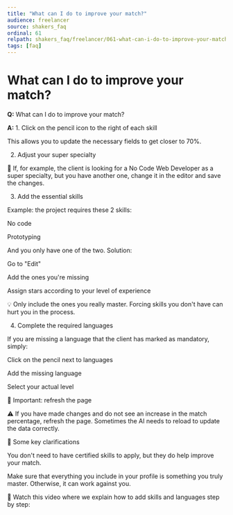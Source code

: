 ```yaml
---
title: "What can I do to improve your match?"
audience: freelancer
source: shakers_faq
ordinal: 61
relpath: shakers_faq/freelancer/061-what-can-i-do-to-improve-your-match.md
tags: [faq]
---
```


# What can I do to improve your match?

**Q:** What can I do to improve your match?

**A:** 1. Click on the pencil icon to the right of each skill

This allows you to update the necessary fields to get closer to 70%.

2. Adjust your super specialty

📌 If, for example, the client is looking for a No Code Web Developer as a super specialty, but you have another one, change it in the editor and save the changes.

3. Add the essential skills

Example: the project requires these 2 skills:

No code

Prototyping

And you only have one of the two. Solution:

Go to "Edit"

Add the ones you're missing

Assign stars according to your level of experience

💡 Only include the ones you really master. Forcing skills you don't have can hurt you in the process.

4. Complete the required languages

If you are missing a language that the client has marked as mandatory, simply:

Click on the pencil next to languages

Add the missing language

Select your actual level

🔄 Important: refresh the page

⚠️ If you have made changes and do not see an increase in the match percentage, refresh the page.
Sometimes the AI needs to reload to update the data correctly.

👀 Some key clarifications

You don't need to have certified skills to apply, but they do help improve your match.

Make sure that everything you include in your profile is something you truly master. Otherwise, it can work against you.

🎥 Watch this video where we explain how to add skills and languages step by step:
